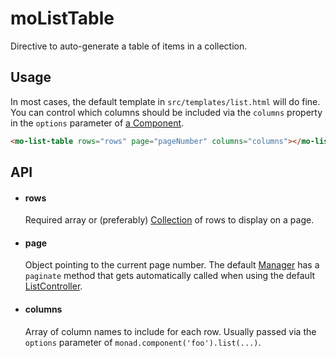# moListTable
Directive to auto-generate a table of items in a collection.

## Usage
In most cases, the default template in `src/templates/list.html` will do fine.
You can control which columns should be included via the `columns` property in
the `options` parameter of [a Component](../../classes/component.md).

```html
<mo-list-table rows="rows" page="pageNumber" columns="columns"></mo-list-table>
```

## API

- #### rows ####

    Required array or (preferably) [Collection](../../classes/collection.md) of
    rows to display on a page.

- #### page ####

    Object pointing to the current page number. The default
    [Manager](../../services/manager.md) has a `paginate` method that gets
    automatically called when using the default
    [ListController](../../controllers/list.md).

- #### columns ####

    Array of column names to include for each row. Usually passed via the
    `options` parameter of `monad.component('foo').list(...)`.


